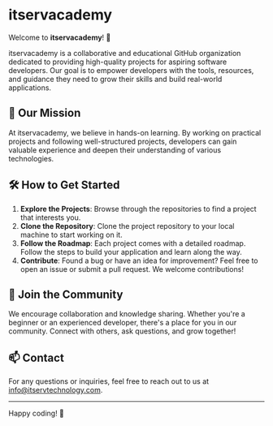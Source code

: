 # itservacademy

Welcome to **itservacademy**! 🚀

itservacademy is a collaborative and educational GitHub organization dedicated to providing high-quality projects for aspiring software developers. Our goal is to empower developers with the tools, resources, and guidance they need to grow their skills and build real-world applications.

## 🌟 Our Mission

At itservacademy, we believe in hands-on learning. By working on practical projects and following well-structured projects, developers can gain valuable experience and deepen their understanding of various technologies.

## 🛠️ How to Get Started

1. **Explore the Projects**: Browse through the repositories to find a project that interests you.
2. **Clone the Repository**: Clone the project repository to your local machine to start working on it.
3. **Follow the Roadmap**: Each project comes with a detailed roadmap. Follow the steps to build your application and learn along the way.
4. **Contribute**: Found a bug or have an idea for improvement? Feel free to open an issue or submit a pull request. We welcome contributions!

## 🤝 Join the Community

We encourage collaboration and knowledge sharing. Whether you're a beginner or an experienced developer, there's a place for you in our community. Connect with others, ask questions, and grow together!

## 📫 Contact

For any questions or inquiries, feel free to reach out to us at info@itservtechnology.com.

---

Happy coding! 🎉
